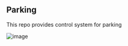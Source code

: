 ## Parking  

This repo provides control system for parking

![image](https://user-images.githubusercontent.com/72692913/102231295-1b887b80-3eee-11eb-83f4-85462d1f9be4.png)

